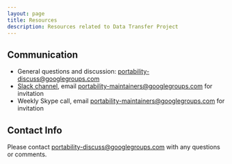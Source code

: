 ```yaml
---
layout: page
title: Resources
description: Resources related to Data Transfer Project
---
```


## Communication

 -  General questions and discussion: [portability-discuss@googlegroups.com](mailto:portability-discuss@googlegroups.com)
 -  [Slack channel](https://portability.slack.com), email
   [portability-maintainers@googlegroups.com](mailto:portability-maintainers@googlegroups.com) for invitation
 -  Weekly Skype call, email [portability-maintainers@googlegroups.com](mailto:portability-maintainers@googlegroups.com)
   for invitation

## Contact Info
Please contact [portability-discuss@googlegroups.com](mailto:portability-discuss@googlegroups.com)
with any questions or comments.
